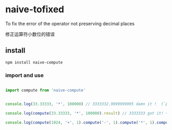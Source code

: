 # naive-tofixed

To fix the error of the operator not preserving decimal places

修正运算符小数位的错误

## install

```
npm install naive-compute
```

### import and use

```javascript

import compute from 'naive-compute'


console.log(33.33333, '*', 100000) // 3333332.9999999995 damn it !  (`Д´*)9

console.log(compute(33.33333, '*', 100000).result) // 3333333 got it! ╮(￣▽￣)╭

console.log(compute(1024, '+', 1).compute('-', 1).compute('*', 1).compute('/', 1).result) // 1024 ╮(￣▽￣)╭

```

